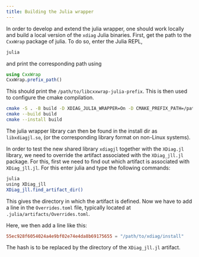 ```yaml
---
title: Building the Julia wrapper
---
```


In order to develop and extend the julia wrapper, one should work locally and build a local version of the `xdiag` Julia binaries. First, get the path to the `CxxWrap` package of julia. To do so, enter the Julia REPL,
```bash
julia
```
and print the corresponding path using
```julia
using CxxWrap
CxxWrap.prefix_path()
```
This should print the `/path/to/libcxxwrap-julia-prefix`. This is then used to configure the cmake compilation.
``` bash
cmake -S . -B build -D XDIAG_JULIA_WRAPPER=On -D CMAKE_PREFIX_PATH=/path/to/libcxxwrap-julia-prefix
cmake --build build
cmake --install build
```
The julia wrapper library can then be found in the install dir as `libxdiagjl.so`, (or the corresponding library format on non-Linux systems).


In order to test the new shared library `xdiagjl` together with the `XDiag.jl` library, we need to override the artifact associated with the `XDiag_jll.jl` package. For this, first we need to find out which artifact is associated with `XDiag_jll.jl`. For this enter julia and type the following commands:

``` bash
julia
using XDiag_jll
XDiag_jll.find_artifact_dir()
```

This gives the directory in which the artifact is defined. Now we have to add a line in the `Overrides.toml` file, typically located at `.julia/artifacts/Overrides.toml`.

Here, we then add a line like this:

```toml
55ec928f6054024a4e9bf02e74e4da8b69175655 = "/path/to/xdiag/install"
```

The hash is to be replaced by the directory of the `XDiag_jll.jl` artifact.
